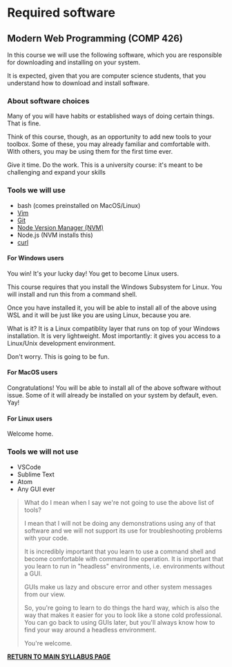 # Required software

## Modern Web Programming (COMP 426)

In this course we will use the following software, which you are responsible for downloading and installing on your system.

It is expected, given that you are computer science students, that you understand how to download and install software.

### About software choices

Many of you will have habits or established ways of doing certain things. That is fine. 

Think of this course, though, as an opportunity to add new tools to your toolbox. Some of these, you may already familiar and comfortable with. With others, you may be using them for the first time ever.

Give it time. Do the work. This is a university course: it's meant to be challenging and expand your skills

### Tools we will use

- bash (comes preinstalled on MacOS/Linux)
- [Vim](https://www.vim.org/)
- [Git](https://git-scm.com/)
- [Node Version Manager (NVM)](https://github.com/nvm-sh/nvm)
- Node.js (NVM installs this)
- [curl](https://curl.se/)

#### For Windows users

You win! It's your lucky day! You get to become Linux users. 

This course requires that you install the Windows Subsystem for Linux. You will install and run this from a command shell.

Once you have installed it, you will be able to install all of the above using WSL and it will be just like you are using Linux, because you are.

What is it? It is a Linux compatiblity layer that runs on top of your Windows installation. It is very lightweight. Most importantly: it gives you access to a Linux/Unix development environment. 

Don't worry. This is going to be fun.

#### For MacOS users

Congratulations! You will be able to install all of the above software without issue. Some of it will already be installed on your system by default, even. Yay!

#### For Linux users

Welcome home.

### Tools we will not use

- VSCode
- Sublime Text
- Atom
- Any GUI ever

> What do I mean when I say we're not going to use the above list of tools?
> 
> I mean that I will not be doing any demonstrations using any of that software and we will not support its use for troubleshooting problems with your code. 
> 
> It is incredibly important that you learn to use a command shell and become comfortable with command line operation. It is important that you learn to run in "headless" environments, i.e. environments without a GUI. 
> 
> GUIs make us lazy and obscure error and other system messages from our view. 
> 
> So, you're going to learn to do things the hard way, which is also the way that makes it easier for you to look like a stone cold professional. You can go back to using GUIs later, but you'll always know how to find your way around a headless environment. 
> 
> You're welcome.

[**RETURN TO MAIN SYLLABUS PAGE**](https://github.com/comp426-2022-fall/syllabus/blob/main/README.md#course-policies-and-other-information)
